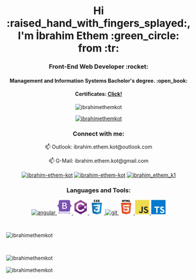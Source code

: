 <h1 align="center">Hi :raised_hand_with_fingers_splayed:, I'm İbrahim Ethem :green_circle: from :tr:</h1>
<h3 align="center">Front-End Web Developer :rocket:</h3>
<h4 align="center">Management and Information Systems Bachelor's degree. :open_book:</h4>
<h4 align="center">Certificates: <a href="https://www.linkedin.com/in/ibrahim-ethem-kot/details/certifications/">Click!</a></h4>

<p align="center"> <img src="https://komarev.com/ghpvc/?username=ibrahimethemkot&label=Profile%20views&color=0e75b6&style=flat" alt="ibrahimethemkot" /> </p>

<p align="center"> <a href="https://github.com/ryo-ma/github-profile-trophy"><img src="https://github-profile-trophy.vercel.app/?username=ibrahimethemkot" alt="ibrahimethemkot" /></a> </p>

<h3 align="center">Connect with me:</h3>
<p align="center">📫 Outlook: ibrahim.ethem.kot@outlook.com</p>
<p align="center">📫 G-Mail: ibrahim.ethem.kot@gmail.com</p>
<p align="center">
<a href="https://linkedin.com/in/ibrahim-ethem-kot" target="blank"><img align="center" src="https://raw.githubusercontent.com/rahuldkjain/github-profile-readme-generator/master/src/images/icons/Social/linked-in-alt.svg" alt="ibrahim-ethem-kot" height="30" width="40" /></a>
<a href="https://stackoverflow.com/users/18583054/%c4%b0brahim-ethem-kot" target="blank"><img align="center" src="https://raw.githubusercontent.com/rahuldkjain/github-profile-readme-generator/master/src/images/icons/Social/stack-overflow.svg" alt="ibrahim-ethem-kot" height="30" width="40" /></a>
<a href="https://www.hackerrank.com/ibrahim_ethem_k1" target="blank"><img align="center" src="https://raw.githubusercontent.com/rahuldkjain/github-profile-readme-generator/master/src/images/icons/Social/hackerrank.svg" alt="ibrahim_ethem_k1" height="30" width="40" /></a>
</p>

<h3 align="center">Languages and Tools:</h3>
<p align="center"> <a href="https://angular.io" target="_blank" rel="noreferrer"> <img src="https://angular.io/assets/images/logos/angular/angular.svg" alt="angular" width="40" height="40"/> </a> <a href="https://getbootstrap.com" target="_blank" rel="noreferrer"> <img src="https://raw.githubusercontent.com/devicons/devicon/master/icons/bootstrap/bootstrap-plain-wordmark.svg" alt="bootstrap" width="40" height="40"/> </a> <a href="https://www.w3schools.com/cs/" target="_blank" rel="noreferrer"> <img src="https://raw.githubusercontent.com/devicons/devicon/master/icons/csharp/csharp-original.svg" alt="csharp" width="40" height="40"/> </a> <a href="https://www.w3schools.com/css/" target="_blank" rel="noreferrer"> <img src="https://raw.githubusercontent.com/devicons/devicon/master/icons/css3/css3-original-wordmark.svg" alt="css3" width="40" height="40"/> </a> <a href="https://git-scm.com/" target="_blank" rel="noreferrer"> <img src="https://www.vectorlogo.zone/logos/git-scm/git-scm-icon.svg" alt="git" width="40" height="40"/> </a> <a href="https://www.w3.org/html/" target="_blank" rel="noreferrer"> <img src="https://raw.githubusercontent.com/devicons/devicon/master/icons/html5/html5-original-wordmark.svg" alt="html5" width="40" height="40"/> </a> <a href="https://developer.mozilla.org/en-US/docs/Web/JavaScript" target="_blank" rel="noreferrer"> <img src="https://raw.githubusercontent.com/devicons/devicon/master/icons/javascript/javascript-original.svg" alt="javascript" width="40" height="40"/><a href="https://www.typescriptlang.org/" target="_blank" rel="noreferrer"> <img src="https://raw.githubusercontent.com/devicons/devicon/master/icons/typescript/typescript-original.svg" alt="typescript" width="40" height="40"/> </a></p><br/>


<p>&nbsp;<img align="left" src="https://github-readme-stats.vercel.app/api?username=ibrahimethemkot&show_icons=true&locale=en" alt="ibrahimethemkot" /></p><br/>

<p><img align="left" src="https://github-readme-streak-stats.herokuapp.com/?user=ibrahimethemkot&" alt="ibrahimethemkot" /></p><br/>

<p><img align="center" src="https://github-readme-stats.vercel.app/api/top-langs?username=ibrahimethemkot&show_icons=true&locale=en&layout=compact" alt="ibrahimethemkot" /></p><br/>
